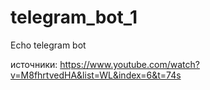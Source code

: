 # telegram_bot_1
Echo telegram bot

источники: https://www.youtube.com/watch?v=M8fhrtvedHA&list=WL&index=6&t=74s
